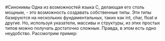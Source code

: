 #Синонимы
Одна из возможностей языка C, делающая его столь мощным, - это возможность создавать собственные типы. Эти типы базируются на нескольких фундаментальных, таких как int, char, float и другие. Но, используя указатели, массивы и структуры, из этих простых типов можно получать достаточно сложные. Правда, в этом есть одно неудобство. Рассмотрим пример:
